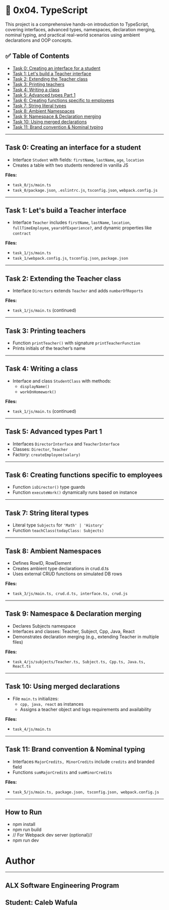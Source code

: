 # 📘 0x04. TypeScript

This project is a comprehensive hands-on introduction to TypeScript, covering interfaces, advanced types, namespaces, declaration merging, nominal typing, and practical real-world scenarios using ambient declarations and OOP concepts.

## ✅ Table of Contents

- [Task 0: Creating an interface for a student](#task-0-creating-an-interface-for-a-student)
- [Task 1: Let's build a Teacher interface](#task-1-lets-build-a-teacher-interface)
- [Task 2: Extending the Teacher class](#task-2-extending-the-teacher-class)
- [Task 3: Printing teachers](#task-3-printing-teachers)
- [Task 4: Writing a class](#task-4-writing-a-class)
- [Task 5: Advanced types Part 1](#task-5-advanced-types-part-1)
- [Task 6: Creating functions specific to employees](#task-6-creating-functions-specific-to-employees)
- [Task 7: String literal types](#task-7-string-literal-types)
- [Task 8: Ambient Namespaces](#task-8-ambient-namespaces)
- [Task 9: Namespace & Declaration merging](#task-9-namespace--declaration-merging)
- [Task 10: Using merged declarations](#task-10-using-merged-declarations)
- [Task 11: Brand convention & Nominal typing](#task-11-brand-convention--nominal-typing)

---

## Task 0: Creating an interface for a student

- Interface `Student` with fields: `firstName`, `lastName`, `age`, `location`
- Creates a table with two students rendered in vanilla JS

**Files:**
- `task_0/js/main.ts`
- `task_0/package.json`, `.eslintrc.js`, `tsconfig.json`, `webpack.config.js`

---

## Task 1: Let's build a Teacher interface

- Interface `Teacher` includes `firstName`, `lastName`, `location`, `fullTimeEmployee`, `yearsOfExperience?`, and dynamic properties like `contract`

**Files:**
- `task_1/js/main.ts`
- `task_1/webpack.config.js`, `tsconfig.json`, `package.json`

---

## Task 2: Extending the Teacher class

- Interface `Directors` extends `Teacher` and adds `numberOfReports`

**Files:**
- `task_1/js/main.ts` (continued)

---

## Task 3: Printing teachers

- Function `printTeacher()` with signature `printTeacherFunction`
- Prints initials of the teacher’s name

---

## Task 4: Writing a class

- Interface and class `StudentClass` with methods:
  - `displayName()`
  - `workOnHomework()`

**Files:**
- `task_1/js/main.ts` (continued)

---

## Task 5: Advanced types Part 1

- Interfaces `DirectorInterface` and `TeacherInterface`
- Classes: `Director`, `Teacher`
- Factory: `createEmployee(salary)`

---

## Task 6: Creating functions specific to employees

- Function `isDirector()` type guards
- Function `executeWork()` dynamically runs based on instance

---

## Task 7: String literal types

- Literal type `Subjects` for `'Math' | 'History'`
- Function `teachClass(todayClass: Subjects)`

---

## Task 8: Ambient Namespaces

- Defines RowID, RowElement
- Creates ambient type declarations in crud.d.ts
- Uses external CRUD functions on simulated DB rows

**Files:**
- `task_3/js/main.ts, crud.d.ts, interface.ts, crud.js` 

---

## Task 9: Namespace & Declaration merging

- Declares Subjects namespace
- Interfaces and classes: Teacher, Subject, Cpp, Java, React
- Demonstrates declaration merging (e.g., extending Teacher in multiple files)

**Files:**
- `task_4/js/subjects/Teacher.ts, Subject.ts, Cpp.ts, Java.ts, React.ts` 

---

## Task 10: Using merged declarations

- File `main.ts` initializes:
    - `cpp, java, react` as instances
    - Assigns a teacher object and logs requirements and availability


**Files:**
- `task_4/js/main.ts` 

---


## Task 11: Brand convention & Nominal typing

- Interfaces `MajorCredits, MinorCredits` include `credits` and branded field
- Functions `sumMajorCredits` and `sumMinorCredits`


**Files:**
- `task_5/js/main.ts, package.json, tsconfig.json, webpack.config.js` 

---

## How to Run
- npm install
- npm run build
- // For Webpack dev server (optional)// 
 - npm run dev

# Author
---
## ALX Software Engineering Program
## Student: Caleb Wafula




